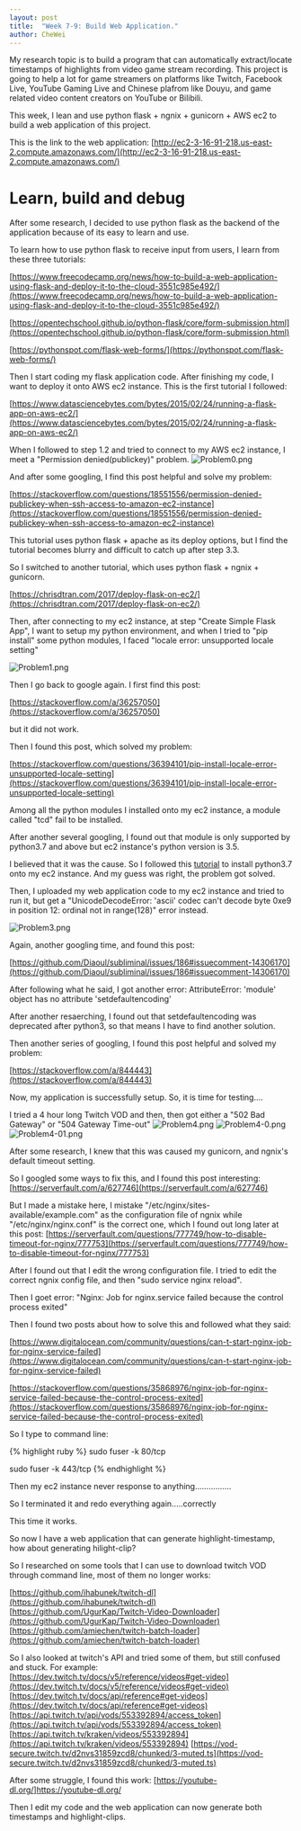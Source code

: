 ```yaml
---
layout: post
title:  "Week 7-9: Build Web Application."
author: CheWei
---
```

My research topic is to build a program that can automatically extract/locate timestamps of highlights from video game stream recording.
This project is going to help a lot for game streamers on platforms like Twitch, Facebook Live, YouTube Gaming Live and Chinese plafrom like Douyu, and game related video content creators on YouTube or Bilibili.

This week, I lean and use python flask + ngnix + gunicorn + AWS ec2 to build a web application of this project.

This is the link to the web application:
[http://ec2-3-16-91-218.us-east-2.compute.amazonaws.com/](http://ec2-3-16-91-218.us-east-2.compute.amazonaws.com/)

# Learn, build and debug
After some research, I decided to use python flask as the backend of the application because of its easy to learn and use.

To learn how to use python flask to receive input from users, I learn from these three tutorials:

[https://www.freecodecamp.org/news/how-to-build-a-web-application-using-flask-and-deploy-it-to-the-cloud-3551c985e492/](https://www.freecodecamp.org/news/how-to-build-a-web-application-using-flask-and-deploy-it-to-the-cloud-3551c985e492/)

[https://opentechschool.github.io/python-flask/core/form-submission.html](https://opentechschool.github.io/python-flask/core/form-submission.html)

[https://pythonspot.com/flask-web-forms/](https://pythonspot.com/flask-web-forms/)

Then I start coding my flask application code. After finishing my code, I want to deploy it onto AWS ec2 instance. This is the first tutorial I followed:

[https://www.datasciencebytes.com/bytes/2015/02/24/running-a-flask-app-on-aws-ec2/](https://www.datasciencebytes.com/bytes/2015/02/24/running-a-flask-app-on-aws-ec2/)

When I followed to step 1.2 and tried to connect to my AWS ec2 instance, I meet a "Permission denied(publickey)" problem.
![Problem0.png](../images/week-7-9/Problem0.png "Problem0.png")

And after some googling, I find this post helpful and solve my problem: 

[https://stackoverflow.com/questions/18551556/permission-denied-publickey-when-ssh-access-to-amazon-ec2-instance](https://stackoverflow.com/questions/18551556/permission-denied-publickey-when-ssh-access-to-amazon-ec2-instance)


This tutorial uses python flask + apache as its deploy options, but I find the tutorial becomes blurry and difficult to catch up after step 3.3.

So I switched to another tutorial, which uses python flask + ngnix + gunicorn.

[https://chrisdtran.com/2017/deploy-flask-on-ec2/](https://chrisdtran.com/2017/deploy-flask-on-ec2/)

Then, after connecting to my ec2 instance, at step "Create Simple Flask App", I want to setup my python environment, and when I tried to "pip install" some python modules, I faced "locale error: unsupported locale setting"

![Problem1.png](../images/week-7-9/Problem1.png "Problem1.png")

Then I go back to google again. I first find this post: 

[https://stackoverflow.com/a/36257050](https://stackoverflow.com/a/36257050)

but it did not work.

Then I found this post, which solved my problem:

[https://stackoverflow.com/questions/36394101/pip-install-locale-error-unsupported-locale-setting](https://stackoverflow.com/questions/36394101/pip-install-locale-error-unsupported-locale-setting)

Among all the python modules I installed onto my ec2 instance, a module called "tcd" fail to be installed.

After another several googling, I found out that module is only supported by python3.7 and above but ec2 instance's python version is 3.5.

I believed that it was the cause. So I followed this [tutorial](https://websiteforstudents.com/installing-the-latest-python-3-7-on-ubuntu-16-04-18-04/) to install python3.7 onto my ec2 instance. And my guess was right, the problem got solved.

Then, I uploaded my web application code to my ec2 instance and tried to run it, but get a "UnicodeDecodeError: 'ascii' codec can't decode byte 0xe9 in position 12: ordinal not in range(128)" error instead.

![Problem3.png](../images/week-7-9/Problem3.png "Problem3.png")

Again, another googling time, and found this post:

[https://github.com/Diaoul/subliminal/issues/186#issuecomment-14306170](https://github.com/Diaoul/subliminal/issues/186#issuecomment-14306170)

After following what he said, I got another error: AttributeError: 'module' object has no attribute 'setdefaultencoding'

After another resaerching, I found out that setdefaultencoding was deprecated after python3, so that means I have to find another solution.

Then another series of googling, I found this post helpful and solved my problem:

[https://stackoverflow.com/a/844443](https://stackoverflow.com/a/844443)

Now, my application is successfully setup. So, it is time for testing....

I tried a 4 hour long Twitch VOD and then, then got either a "502 Bad Gateway" or "504 Gateway Time-out"
![Problem4.png](../images/week-7-9/Problem4.png "Problem4.png")
![Problem4-0.png](../images/week-7-9/Problem4-0.png "Problem4-0.png")
![Problem4-01.png](../images/week-7-9/Problem4-01.png "Problem4-01.png")

After some research, I knew that this was caused my gunicorn, and ngnix's default timeout setting.

So I googled some ways to fix this, and I found this post interesting:
[https://serverfault.com/a/627746](https://serverfault.com/a/627746)

But I made a mistake here, I mistake "/etc/nginx/sites-available/example.com" as the configuration file of ngnix while "/etc/nginx/nginx.conf" is the correct one, which I found out long later at this post:
[https://serverfault.com/questions/777749/how-to-disable-timeout-for-nginx/777753](https://serverfault.com/questions/777749/how-to-disable-timeout-for-nginx/777753)

After I found out that I edit the wrong configuration file. I tried to edit the correct ngnix config file, and then "sudo service nginx reload".

Then I goet error: "Nginx: Job for nginx.service failed because the control process exited"

Then I found two posts about how  to solve this and followed what they said:

[https://www.digitalocean.com/community/questions/can-t-start-nginx-job-for-nginx-service-failed](https://www.digitalocean.com/community/questions/can-t-start-nginx-job-for-nginx-service-failed)

[https://stackoverflow.com/questions/35868976/nginx-job-for-nginx-service-failed-because-the-control-process-exited](https://stackoverflow.com/questions/35868976/nginx-job-for-nginx-service-failed-because-the-control-process-exited)

So I type to command line:

{% highlight ruby %}
sudo fuser -k 80/tcp

sudo fuser -k 443/tcp
{% endhighlight %}

Then my ec2 instance never response to anything................

So I terminated it and redo everything again.....correctly

This time it works.

So now I have a web application that can generate highlight-timestamp, how about generating hilight-clip?

So I researched on some tools that I can use to download twitch VOD through command line, most of them no longer works:

[https://github.com/ihabunek/twitch-dl](https://github.com/ihabunek/twitch-dl)
[https://github.com/UgurKap/Twitch-Video-Downloader](https://github.com/UgurKap/Twitch-Video-Downloader)
[https://github.com/amiechen/twitch-batch-loader](https://github.com/amiechen/twitch-batch-loader)

So I also looked at twitch's API and tried some of them, but still  confused and stuck.
For example:
[https://dev.twitch.tv/docs/v5/reference/videos#get-video](https://dev.twitch.tv/docs/v5/reference/videos#get-video)
[https://dev.twitch.tv/docs/api/reference#get-videos](https://dev.twitch.tv/docs/api/reference#get-videos)
[https://api.twitch.tv/api/vods/553392894/access_token](https://api.twitch.tv/api/vods/553392894/access_token)
[https://api.twitch.tv/kraken/videos/553392894](https://api.twitch.tv/kraken/videos/553392894)
[https://vod-secure.twitch.tv/d2nvs31859zcd8/chunked/3-muted.ts](https://vod-secure.twitch.tv/d2nvs31859zcd8/chunked/3-muted.ts)

After some struggle, I found this work:
[https://youtube-dl.org/]https://youtube-dl.org/

Then I edit my code and the web application can now generate both timestamps and highlight-clips.

